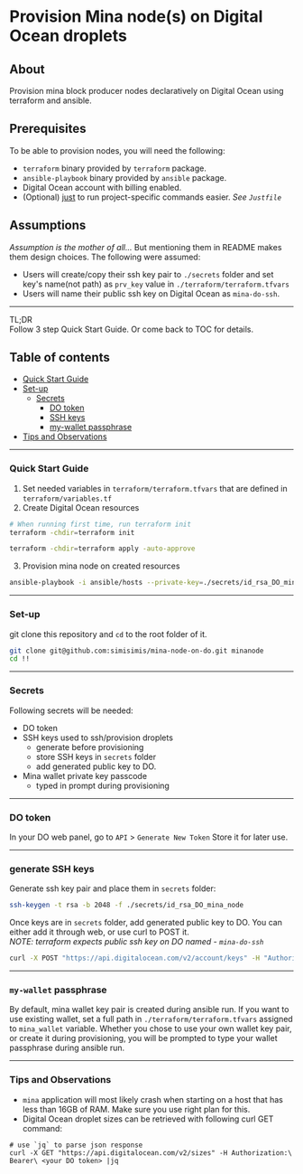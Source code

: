 Provision Mina node(s) on Digital Ocean droplets
===

## About
Provision mina block producer nodes declaratively on Digital Ocean using terraform and ansible.

## Prerequisites
To be able to provision nodes, you will need the following:
* `terraform` binary provided by `terraform` package.
* `ansible-playbook` binary provided by `ansible` package.
* Digital Ocean account with billing enabled.
* (Optional) [just](https://github.com/casey/just) to run project-specific commands easier. _See `Justfile`_

## Assumptions
_Assumption is the mother of all..._ But mentioning them in README makes them design choices.
The following were assumed:
* Users will create/copy their ssh key pair to `./secrets` folder and set key's name(not path) as `prv_key` value in `./terraform/terraform.tfvars`
* Users will name their public ssh key on Digital Ocean as `mina-do-ssh`.

---
TL;DR  
Follow 3 step Quick Start Guide. Or come back to TOC for details.

## Table of contents
<!--ts-->
   * [Quick Start Guide](#quick-start-guide)
   * [Set-up](#set-up)
      * [Secrets](#secrets)
         * [DO token](#do-token)
         * [SSH keys](#generate-ssh-keys)
         * [my-wallet passphrase](#my-wallet-passphrase)
   * [Tips and Observations](#tips-and-observations)

<!--te-->

---

### Quick Start Guide
1. Set needed variables in `terraform/terraform.tfvars` that are defined in `terraform/variables.tf`
2. Create Digital Ocean resources
```bash
# When running first time, run terraform init
terraform -chdir=terraform init

terraform -chdir=terraform apply -auto-approve
```
3. Provision mina node on created resources
```bash
ansible-playbook -i ansible/hosts --private-key=./secrets/id_rsa_DO_mina_node ./ansible/provision_nodes.yaml
```

---

### Set-up

git clone this repository and `cd` to the root folder of it.
```bash
git clone git@github.com:simisimis/mina-node-on-do.git minanode
cd !!
```
---
### Secrets
Following secrets will be needed:
* DO token
* SSH keys used to ssh/provision droplets
  - generate before provisioning
  - store SSH keys in `secrets` folder
  - add generated public key to DO.
* Mina wallet private key passcode
  - typed in prompt during provisioning
---

### DO token
In your DO web panel, go to `API` > `Generate New Token`
Store it for later use.

---

### generate SSH keys
Generate ssh key pair and place them in `secrets` folder:
```bash
ssh-keygen -t rsa -b 2048 -f ./secrets/id_rsa_DO_mina_node
```
Once keys are in `secrets` folder, add generated public key to DO. You can either add it through web, or use curl to POST it.  
_NOTE: terraform expects public ssh key on DO named - `mina-do-ssh`_
```bash
curl -X POST "https://api.digitalocean.com/v2/account/keys" -H "Authorization: Bearer <your DO token>" -d '{"name":"mina-do-ssh", "public_key":"<contents of ./secrets/id_rsa_DO_mina_node.pub>"}'
```

---

### `my-wallet` passphrase
By default, mina wallet key pair is created during ansible run. If you want to use existing wallet, set a full path in `./terraform/terraform.tfvars` assigned to `mina_wallet` variable.
Whether you chose to use your own wallet key pair, or create it during provisioning, you will be prompted to type your wallet passphrase during ansible run.

---

### Tips and Observations
* `mina` application will most likely crash when starting on a host that has less than 16GB of RAM. Make sure you use right plan for this.
* Digital Ocean droplet sizes can be retrieved with following curl GET command:
```
# use `jq` to parse json response
curl -X GET "https://api.digitalocean.com/v2/sizes" -H Authorization:\ Bearer\ <your DO token> |jq
```
